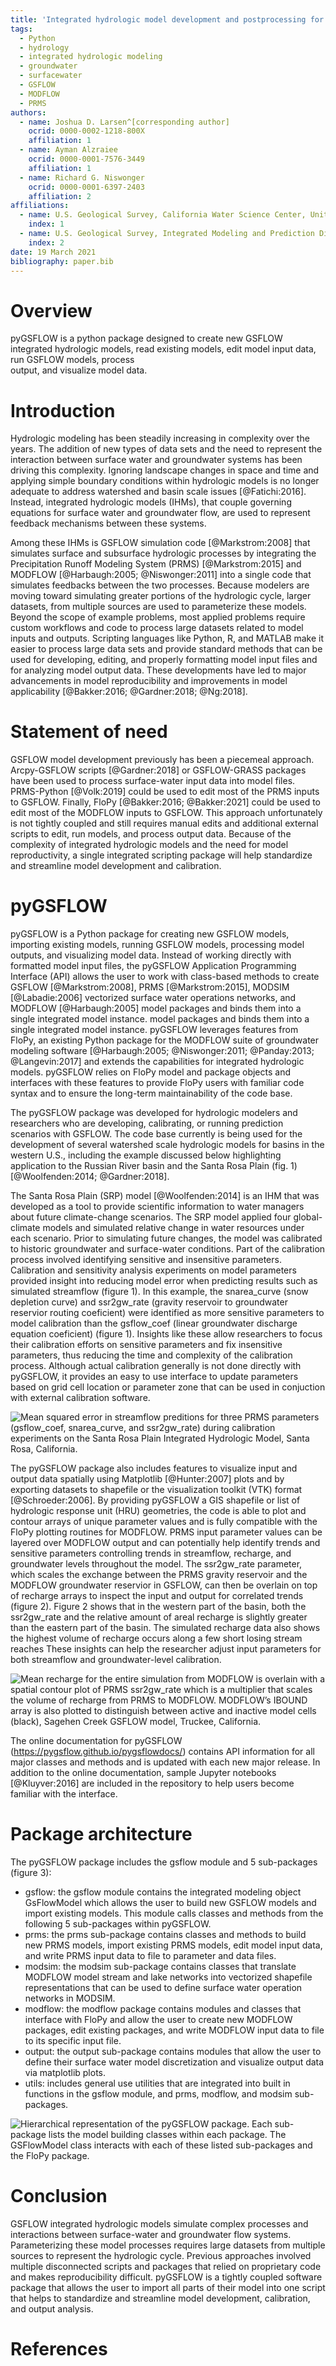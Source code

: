 ```yaml
---
title: 'Integrated hydrologic model development and postprocessing for GSFLOW using pyGSFLOW'  
tags:
  - Python
  - hydrology
  - integrated hydrologic modeling
  - groundwater
  - surfacewater
  - GSFLOW
  - MODFLOW
  - PRMS  
authors:
  - name: Joshua D. Larsen^[corresponding author]
    ocrid: 0000-0002-1218-800X
    affiliation: 1
  - name: Ayman Alzraiee
    ocrid: 0000-0001-7576-3449
    affiliation: 1
  - name: Richard G. Niswonger
    ocrid: 0000-0001-6397-2403
    affiliation: 2  
affiliations:
  - name: U.S. Geological Survey, California Water Science Center, United States Geological Survey, Sacramento, CA
    index: 1
  - name: U.S. Geological Survey, Integrated Modeling and Prediction Division, Water Mission Area, United States Geological Survey, Menlo Park, CA
    index: 2  
date: 19 March 2021
bibliography: paper.bib
---
```


# Overview
pyGSFLOW is a python package designed to create new GSFLOW integrated hydrologic 
models, read existing models, edit model input data, run GSFLOW models, process  
output, and visualize model data.

# Introduction
Hydrologic modeling has been steadily increasing in complexity over the years. 
The addition of new types of data sets and the need to represent the interaction 
between surface water and groundwater systems has been driving this complexity. 
Ignoring landscape changes in space and time and applying simple boundary conditions 
within hydrologic models is no longer adequate to address watershed and basin scale 
issues [@Fatichi:2016]. Instead, integrated hydrologic models (IHMs), that couple 
governing equations for surface water and groundwater flow, are used to represent 
feedback mechanisms between these systems.

Among these IHMs is GSFLOW simulation code [@Markstrom:2008] that 
simulates surface and subsurface hydrologic processes by integrating the 
Precipitation Runoff Modeling System (PRMS) [@Markstrom:2015] and 
MODFLOW [@Harbaugh:2005; @Niswonger:2011] into a single code that 
simulates feedbacks between the two processes. Because modelers are moving 
toward simulating greater portions of the hydrologic cycle, larger datasets, 
from multiple sources are used to parameterize these models. Beyond the scope 
of example problems, most applied problems require custom workflows and code 
to process large datasets related to model inputs and outputs. Scripting languages 
like Python, R, and MATLAB make it easier to process large data sets and provide 
standard methods that can be used for developing, editing, and properly formatting 
model input files and for analyzing model output data. These developments have led 
to major advancements in model reproducibility and improvements in model 
applicability [@Bakker:2016; @Gardner:2018; @Ng:2018].

# Statement of need
GSFLOW model development previously has been a piecemeal approach. Arcpy-GSFLOW 
scripts [@Gardner:2018] or GSFLOW-GRASS packages have been used to 
process surface-water input data into model files. PRMS-Python 
[@Volk:2019] could be used to edit most of the PRMS inputs to 
GSFLOW. Finally, FloPy [@Bakker:2016; @Bakker:2021] could be used to edit 
most of the MODFLOW inputs to GSFLOW. This approach unfortunately is not tightly 
coupled and still requires  manual edits and additional external scripts to edit, 
run models, and process output data. Because of the complexity of integrated 
hydrologic models and the need for model reproductivity, a single integrated 
scripting package will help standardize and streamline model development and calibration. 

# pyGSFLOW
pyGSFLOW is a Python package for creating new GSFLOW models, importing existing 
models, running GSFLOW models, processing model outputs, and visualizing model 
data. Instead of working directly with formatted model input files, the pyGSFLOW 
Application Programming Interface (API)  allows the user to work with class-based 
methods to create GSFLOW [@Markstrom:2008], PRMS [@Markstrom:2015], MODSIM 
[@Labadie:2006] vectorized surface water operations networks, and 
MODFLOW [@Harbaugh:2005] model packages and binds them into a single integrated 
model instance. model packages and binds them into a single integrated model 
instance. pyGSFLOW leverages features from FloPy, an existing Python package 
for the MODFLOW suite of groundwater modeling software
[@Harbaugh:2005; @Niswonger:2011; @Panday:2013; @Langevin:2017] 
and extends the capabilities for integrated hydrologic models. pyGSFLOW 
relies on FloPy model and package objects and interfaces with these features 
to provide FloPy users with familiar code syntax and to ensure the 
long-term maintainability of the code base.

The pyGSFLOW package was developed for hydrologic modelers and researchers 
who are developing, calibrating, or running prediction scenarios with GSFLOW. 
The code base currently is being used for the development of several watershed 
scale hydrologic models for basins in the western U.S., including the example 
discussed below highlighting application to the Russian River basin and 
the Santa Rosa Plain (fig. 1) [@Woolfenden:2014; @Gardner:2018]. 

The Santa Rosa Plain (SRP) model [@Woolfenden:2014] is an IHM that was developed 
as a tool to provide scientific information to water managers about future 
climate-change scenarios. The SRP model applied four global-climate models and 
simulated relative change in water resources under each scenario. Prior to 
simulating future changes, the model was calibrated to historic groundwater and 
surface-water conditions. Part of the calibration process involved identifying 
sensitive and insensitive parameters. Calibration and sensitivity analysis experiments 
on model parameters provided insight into reducing model error when predicting results 
such as simulated streamflow (figure 1). In this example, the snarea_curve (snow 
depletion curve) and ssr2gw_rate (gravity reservoir to groundwater reservior 
routing coeficient) were identified as more sensitive parameters to model calibration 
than the gsflow_coef (linear groundwater discharge equation coeficient) (figure 1). Insights 
like these allow researchers to focus their calibration efforts on sensitive 
parameters and fix insensitive parameters, thus reducing the time and complexity 
of the calibration process. Although actual calibration generally is not done directly 
with pyGSFLOW, it provides an easy to use interface to update parameters based on grid 
cell location or parameter zone that can be used in conjuction with external 
calibration software.

![Mean squared error in streamflow preditions for three PRMS parameters 
(gsflow_coef, snarea_curve, and ssr2gw_rate) during calibration experiments 
on the Santa Rosa Plain Integrated Hydrologic Model, 
Santa Rosa, California.](calibration_example.png)


The pyGSFLOW package also includes features to visualize input and output data 
spatially using Matplotlib [@Hunter:2007] plots and by exporting datasets to shapefile or the 
visualization toolkit (VTK) format [@Schroeder:2006]. By providing pyGSFLOW a GIS 
shapefile or list of hydrologic response unit (HRU) geometries, the code is able to 
plot and contour arrays of unique parameter values and is fully compatible with 
the FloPy plotting routines for MODFLOW. PRMS input parameter values can be layered 
over MODFLOW output and can potentially help identify trends and sensitive parameters 
controlling  trends in streamflow, recharge, and groundwater levels throughout the 
model. The ssr2gw_rate parameter, which scales the exchange between the PRMS gravity 
reservoir and the MODFLOW groundwater reservior in GSFLOW, can then be overlain on 
top of recharge arrays to inspect the input and output for correlated trends (figure 2). 
Figure 2 shows that in the western part of the basin, both the ssr2gw_rate and the 
relative amount of areal recharge is slightly greater than the eastern part of the 
basin. The simulated recharge data also shows the highest volume of recharge occurs 
along a few short losing stream reaches These insights can help the researcher adjust 
input parameters for both streamflow and groundwater-level calibration.

![Mean recharge for the entire simulation from MODFLOW is overlain with a spatial 
contour plot of PRMS ssr2gw_rate which is a multiplier that scales the volume of 
recharge from PRMS to MODFLOW. MODFLOW’s IBOUND array is also plotted to distinguish 
between active and inactive model cells (black), Sagehen Creek GSFLOW model, 
Truckee, California.](sagehen_plot.png)


The online documentation for pyGSFLOW (https://pygsflow.github.io/pygsflowdocs/) contains 
API information for all major classes and methods and is updated with each new major 
release. In addition to the online documentation, sample Jupyter notebooks [@Kluyver:2016] 
are included in the repository to help users become familiar with the 
interface.

# Package architecture
The pyGSFLOW package includes the gsflow module and 5 sub-packages (figure 3):

   - gsflow: the gsflow module contains the integrated modeling object 
   GsFlowModel which allows the user to build new GSFLOW models and import 
   existing models. This module calls classes and methods from the following 
   5 sub-packages within pyGSFLOW.
   - prms: the prms sub-package contains classes and methods to build new PRMS 
   models, import existing PRMS models, edit model input data, and write PRMS 
   input data to file to parameter and data files.
   - modsim: the modsim sub-package contains classes that translate MODFLOW 
   model stream and lake networks into vectorized shapefile representations 
   that can be used to define surface water operation networks in MODSIM.
   - modflow: the modflow package contains modules and classes that interface 
   with FloPy and allow the user to create new MODFLOW packages, edit existing 
   packages, and write MODFLOW input data to file to its specific input file.
   - output: the output sub-package contains modules that allow the user to 
   define their surface water model discretization and visualize output data 
   via matplotlib plots.
   - utils: includes general use utilities that are integrated into built in 
   functions in the gsflow module, and prms, modflow, and modsim sub-packages.

![Hierarchical representation of the pyGSFLOW package. Each sub-package lists
the model building classes within each package. The GSFlowModel class interacts
with each of these listed sub-packages and the FloPy
package.](Package_architecture.png)


# Conclusion
GSFLOW integrated hydrologic models simulate complex processes and interactions 
between surface-water and groundwater flow systems. Parameterizing these model 
processes requires large datasets from multiple sources to represent the hydrologic 
cycle. Previous approaches involved multiple disconnected scripts and packages that 
relied on proprietary code and makes reproducibility difficult. pyGSFLOW is a tightly 
coupled software package that allows the user to import all parts of their model into 
one script that helps to standardize and streamline model development, 
calibration, and output analysis.

# References



